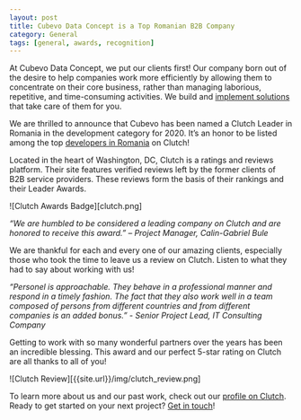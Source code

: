 ```yaml
---
layout: post
title: Cubevo Data Concept is a Top Romanian B2B Company
category: General
tags: [general, awards, recognition]
---
```


At Cubevo Data Concept, we put our clients first! Our company born out of the desire to help companies work more efficiently by allowing them to concentrate on their core business, rather than managing laborious, repetitive, and time-consuming activities. We build and [implement solutions](https://hackernoon.com/top-10-software-development-trends-for-2020-you-need-to-know-as293690) that take care of them for you.

We are thrilled to announce that Cubevo has been named a Clutch Leader in Romania in the development category for 2020. It’s an honor to be listed among the top [developers in Romania](https://clutch.co/ro/developers) on Clutch!

Located in the heart of Washington, DC, Clutch is a ratings and reviews platform. Their site features verified reviews left by the former clients of B2B service providers. These reviews form the basis of their rankings and their Leader Awards. 

![Clutch Awards Badge][clutch.png]

*“We are humbled to be considered a leading company on Clutch and are honored to receive this award.” – Project Manager, Calin-Gabriel Bule*

We are thankful for each and every one of our amazing clients, especially those who took the time to leave us a review on Clutch. Listen to what they had to say about working with us!

*“Personel is approachable. They behave in a professional manner and respond in a timely fashion. The fact that they also work well in a team composed of persons from different countries and from different companies is an added bonus.” - Senior Project Lead, IT Consulting Company*

Getting to work with so many wonderful partners over the years has been an incredible blessing. This award and our perfect 5-star rating on Clutch are all thanks to all of you!

![Clutch Review][{{site.url}}/img/clutch_review.png]

To learn more about us and our past work, check out our [profile on Clutch](https://clutch.co/profile/cubevo-data-concept). Ready to get started on your next project? [Get in touch](https://cubevodata.com/)!
